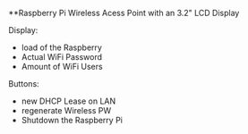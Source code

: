 **Raspberry Pi Wireless Acess Point with an 3.2" LCD Display

Display:
- load of the Raspberry
- Actual WiFi Password
- Amount of WiFi Users

Buttons:
- new DHCP Lease on LAN
- regenerate Wireless PW
- Shutdown the Raspberry Pi
